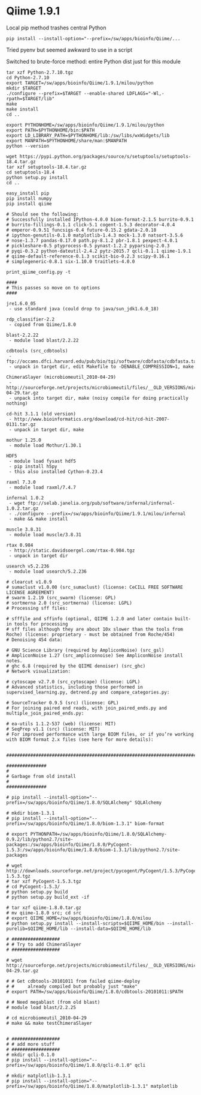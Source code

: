 Qiime 1.9.1
===========

Local pip method trashes central Python

    pip install --install-option="--prefix=/sw/apps/bioinfo/Qiime/...

Tried pyenv but seemed awkward to use in a script

Switched to brute-force method: entire Python dist just for this module


    tar xzf Python-2.7.10.tgz
    cd Python-2.7.10
    export TARGET=/sw/apps/bioinfo/Qiime/1.9.1/milou/python
    mkdir $TARGET
    ./configure --prefix=$TARGET --enable-shared LDFLAGS="-Wl,-rpath=$TARGET/lib"
    make
    make install
    cd ..

    export PYTHONHOME=/sw/apps/bioinfo/Qiime/1.9.1/milou/python
    export PATH=$PYTHONHOME/bin:$PATH
    export LD_LIBRARY_PATH=$PYTHONHOME/lib:/sw/libs/wxWidgets/lib
    export MANPATH=$PYTHONHOME/share/man:$MANPATH
    python --version

    wget https://pypi.python.org/packages/source/s/setuptools/setuptools-18.4.tar.gz
    tar xzf setuptools-18.4.tar.gz
    cd setuptools-18.4
    python setup.py install
    cd ..

    easy_install pip
    pip install numpy
    pip install qiime

    # Should see the following:
    # Successfully installed IPython-4.0.0 biom-format-2.1.5 burrito-0.9.1
    # burrito-fillings-0.1.1 click-5.1 cogent-1.5.3 decorator-4.0.4
    # emperor-0.9.51 funcsigs-0.4 future-0.15.2 gdata-2.0.18
    # ipython-genutils-0.1.0 matplotlib-1.4.3 mock-1.3.0 natsort-3.5.6
    # nose-1.3.7 pandas-0.17.0 path.py-8.1.2 pbr-1.8.1 pexpect-4.0.1
    # pickleshare-0.5 ptyprocess-0.5 pynast-1.2.2 pyparsing-2.0.3
    # pyqi-0.3.2 python-dateutil-2.4.2 pytz-2015.7 qcli-0.1.1 qiime-1.9.1
    # qiime-default-reference-0.1.3 scikit-bio-0.2.3 scipy-0.16.1
    # simplegeneric-0.8.1 six-1.10.0 traitlets-4.0.0

    print_qiime_config.py -t

    ####
    # This passes so move on to options
    ####

    jre1.6.0_05 
     - use standard java (could drop to java/sun_jdk1.6.0_18)

    rdp_classifier-2.2
     - copied from Qiime/1.8.0

    blast-2.2.22
     - module load blast/2.2.22

    cdbtools (src_cdbtools)
     - ftp://occams.dfci.harvard.edu/pub/bio/tgi/software/cdbfasta/cdbfasta.tar.gz
     - unpack in target dir, edit Makefile to -DENABLE_COMPRESSION=1, make 

    ChimeraSlayer (microbiomeutil_2010-04-29)
     - http://sourceforge.net/projects/microbiomeutil/files/__OLD_VERSIONS/microbiomeutil_2010-04-29.tar.gz
     - unpack into target dir, make (noisy compile for doing practically nothing)

    cd-hit 3.1.1 (old version)
     - http://www.bioinformatics.org/download/cd-hit/cd-hit-2007-0131.tar.gz
     - unpack in target dir, make

    mothur 1.25.0
     - module load Mothur/1.30.1

    HDF5
     - module load fysast hdf5
     - pip install h5py
     - this also installed Cython-0.23.4

    raxml 7.3.0
     - module load raxml/7.4.7

    infernal 1.0.2
     - wget ftp://selab.janelia.org/pub/software/infernal/infernal-1.0.2.tar.gz
     - ./configure --prefix=/sw/apps/bioinfo/Qiime/1.9.1/milou/infernal
     - make && make install

    muscle 3.8.31
     - module load muscle/3.8.31

    rtax 0.984
     - http://static.davidsoergel.com/rtax-0.984.tgz
     - unpack in target dir

    usearch v5.2.236
     - module load usearch/5.2.236

    # clearcut v1.0.9
    # sumaclust v1.0.00 (src_sumaclust) (license: CeCILL FREE SOFTWARE LICENSE AGREEMENT)
    # swarm 1.2.19 (src_swarm) (license: GPL)
    # sortmerna 2.0 (src_sortmerna) (license: LGPL)
    # Processing sff files:

    # sfffile and sffinfo (optional, QIIME 1.2.0 and later contain built-in tools for processing 
    # sff files although they are about 10x slower than the tools from Roche) (license: proprietary - must be obtained from Roche/454)
    # Denoising 454 data:

    # GNU Science Library (required by AmpliconNoise) (src_gsl)
    # AmpliconNoise 1.27 (src_ampliconnoise) See AmpliconNoise install notes.
    # ghc 6.8 (required by the QIIME denoiser) (src_ghc)
    # Network visualization:

    # cytoscape v2.7.0 (src_cytoscape) (license: LGPL)
    # Advanced statistics, including those performed in supervised_learning.py, detrend.py and compare_categories.py:

    # SourceTracker 0.9.5 (src) (license: GPL)
    # For joining paired end reads, with join_paired_ends.py and multiple_join_paired_ends.py:

    # ea-utils 1.1.2-537 (web) (license: MIT)
    # SeqPrep v1.1 (src) (license: MIT)
    # For improved performance with large BIOM files, or if you’re working with BIOM format 2.x files (see here for more details):


    ################################################################################

    ###############
    #
    # Garbage from old install
    #
    ###############

    # pip install --install-option="--prefix=/sw/apps/bioinfo/Qiime/1.8.0/SQLAlchemy" SQLAlchemy

    # mkdir biom-1.3.1
    # pip install --install-option="--prefix=/sw/apps/bioinfo/Qiime/1.8.0/biom-1.3.1" biom-format

    # export PYTHONPATH=/sw/apps/bioinfo/Qiime/1.8.0/SQLAlchemy-0.9.2/lib/python2.7/site-packages:/sw/apps/bioinfo/Qiime/1.8.0/PyCogent-1.5.3:/sw/apps/bioinfo/Qiime/1.8.0/biom-1.3.1/lib/python2.7/site-packages

    # wget http://downloads.sourceforge.net/project/pycogent/PyCogent/1.5.3/PyCogent-1.5.3.tgz
    # tar xzf PyCogent-1.5.3.tgz
    # cd PyCogent-1.5.3/
    # python setup.py build
    # python setup.py build_ext -if

    # tar xzf qiime-1.8.0.tar.gz
    # mv qiime-1.8.0 src; cd src
    # export QIIME_HOME=/sw/apps/bioinfo/Qiime/1.8.0/milou
    # python setup.py install --install-scripts=$QIIME_HOME/bin --install-purelib=$QIIME_HOME/lib --install-data=$QIIME_HOME/lib

    # ##################
    # # Try to add ChimeraSlayer
    # ##################

    # wget http://sourceforge.net/projects/microbiomeutil/files/__OLD_VERSIONS/microbiomeutil_2010-04-29.tar.gz

    # # Get cdbtools-20101011 from failed qiime-deploy
    # #     already compiled but probably just "make"
    # export PATH=/sw/apps/bioinfo/Qiime/1.8.0/cdbtools-20101011:$PATH

    # # Need megablast (from old blast)
    # module load blast/2.2.25

    # cd microbiomeutil_2010-04-29
    # make && make testChimeraSlayer


    # ##################
    # # add more stuff
    # ##################
    # mkdir qcli-0.1.0
    # pip install --install-option="--prefix=/sw/apps/bioinfo/Qiime/1.8.0/qcli-0.1.0" qcli

    # mkdir matplotlib-1.3.1
    # pip install --install-option="--prefix=/sw/apps/bioinfo/Qiime/1.8.0/matplotlib-1.3.1" matplotlib

